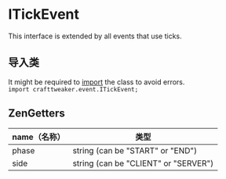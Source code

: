 # ITickEvent
This interface is extended by all events that use ticks.

## 导入类
It might be required to [import](/AdvancedFunctions/Import/) the class to avoid errors.  
`import crafttweaker.event.ITickEvent;`

## ZenGetters

| name（名称） | 类型                                   |
| -------- | ------------------------------------ |
| phase    | string (can be "START" or "END")     |
| side     | string (can be "CLIENT" or "SERVER") |